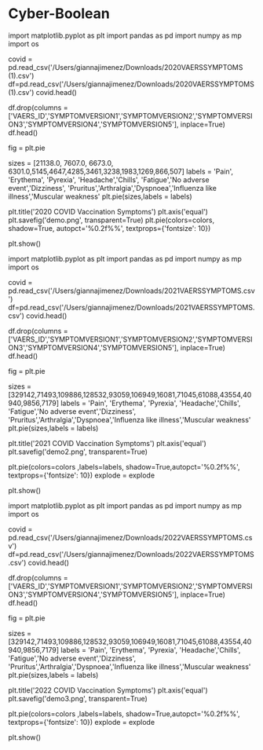 # Cyber-Boolean
import matplotlib.pyplot as plt
import pandas as pd
import numpy as mp
import os

covid = pd.read_csv('/Users/giannajimenez/Downloads/2020VAERSSYMPTOMS (1).csv')
df=pd.read_csv('/Users/giannajimenez/Downloads/2020VAERSSYMPTOMS (1).csv')
covid.head()

df.drop(columns = ['VAERS_ID','SYMPTOMVERSION1','SYMPTOMVERSION2','SYMPTOMVERSION3','SYMPTOMVERSION4','SYMPTOMVERSION5'], inplace=True)
df.head()

fig = plt.pie

sizes = [21138.0, 7607.0, 6673.0, 6301.0,5145,4647,4285,3461,3238,1983,1269,866,507]
labels = 'Pain', 'Erythema', 'Pyrexia', 'Headache','Chills', 'Fatigue','No adverse event','Dizziness', 'Pruritus','Arthralgia','Dyspnoea','Influenza like illness','Muscular weakness'
plt.pie(sizes,labels = labels)

plt.title('2020 COVID Vaccination Symptoms')
plt.axis('equal')
plt.savefig('demo.png', transparent=True)
plt.pie(colors=colors, shadow=True, autopct='%0.2f%%', textprops={'fontsize': 10})

plt.show()

import matplotlib.pyplot as plt
import pandas as pd
import numpy as mp
import os


covid = pd.read_csv('/Users/giannajimenez/Downloads/2021VAERSSYMPTOMS.csv')
df=pd.read_csv('/Users/giannajimenez/Downloads/2021VAERSSYMPTOMS.csv')
covid.head()

df.drop(columns = ['VAERS_ID','SYMPTOMVERSION1','SYMPTOMVERSION2','SYMPTOMVERSION3','SYMPTOMVERSION4','SYMPTOMVERSION5'], inplace=True)
df.head()

fig = plt.pie

sizes = [329142,71493,109886,128532,93059,106949,16081,71045,61088,43554,40940,9856,7179]
labels = 'Pain', 'Erythema', 'Pyrexia', 'Headache','Chills', 'Fatigue','No adverse event','Dizziness', 'Pruritus','Arthralgia','Dyspnoea','Influenza like illness','Muscular weakness'
plt.pie(sizes,labels = labels)

plt.title('2021 COVID Vaccination Symptoms')
plt.axis('equal')
plt.savefig('demo2.png', transparent=True)

plt.pie(colors=colors ,labels=labels, shadow=True,autopct='%0.2f%%', textprops={'fontsize': 10})
explode = explode

plt.show()

import matplotlib.pyplot as plt
import pandas as pd
import numpy as mp
import os

covid = pd.read_csv('/Users/giannajimenez/Downloads/2022VAERSSYMPTOMS.csv')
df=pd.read_csv('/Users/giannajimenez/Downloads/2022VAERSSYMPTOMS.csv')
covid.head()

df.drop(columns = ['VAERS_ID','SYMPTOMVERSION1','SYMPTOMVERSION2','SYMPTOMVERSION3','SYMPTOMVERSION4','SYMPTOMVERSION5'], inplace=True)
df.head()

fig = plt.pie

sizes = [329142,71493,109886,128532,93059,106949,16081,71045,61088,43554,40940,9856,7179]
labels = 'Pain', 'Erythema', 'Pyrexia', 'Headache','Chills', 'Fatigue','No adverse event','Dizziness', 'Pruritus','Arthralgia','Dyspnoea','Influenza like illness','Muscular weakness'
plt.pie(sizes,labels = labels)

plt.title('2022 COVID Vaccination Symptoms')
plt.axis('equal')
plt.savefig('demo3.png', transparent=True)

plt.pie(colors=colors ,labels=labels, shadow=True,autopct='%0.2f%%', textprops={'fontsize': 10})
explode = explode

plt.show()
